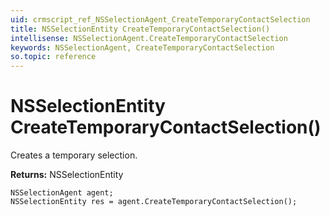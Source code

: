 ```yaml
---
uid: crmscript_ref_NSSelectionAgent_CreateTemporaryContactSelection
title: NSSelectionEntity CreateTemporaryContactSelection()
intellisense: NSSelectionAgent.CreateTemporaryContactSelection
keywords: NSSelectionAgent, CreateTemporaryContactSelection
so.topic: reference
---
```


# NSSelectionEntity CreateTemporaryContactSelection()

Creates a temporary selection.

**Returns:** NSSelectionEntity

```crmscript
NSSelectionAgent agent;
NSSelectionEntity res = agent.CreateTemporaryContactSelection();
```


